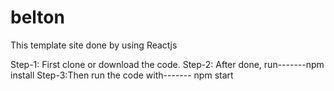 # belton


This template site done by using Reactjs

Step-1: First clone or download the code.
Step-2: After done, run-------npm install
Step-3:Then run the code with------- npm start
